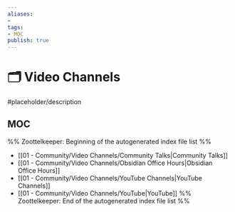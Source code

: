 ```yaml
---
aliases:
- 
tags:
- MOC
publish: true
---
```


# 🗂️ Video Channels

#placeholder/description 

## MOC

%% Zoottelkeeper: Beginning of the autogenerated index file list  %%
-  [[01 - Community/Video Channels/Community Talks|Community Talks]]
-  [[01 - Community/Video Channels/Obsidian Office Hours|Obsidian Office Hours]]
-  [[01 - Community/Video Channels/YouTube Channels|YouTube Channels]]
-  [[01 - Community/Video Channels/YouTube|YouTube]]
%% Zoottelkeeper: End of the autogenerated index file list  %%
